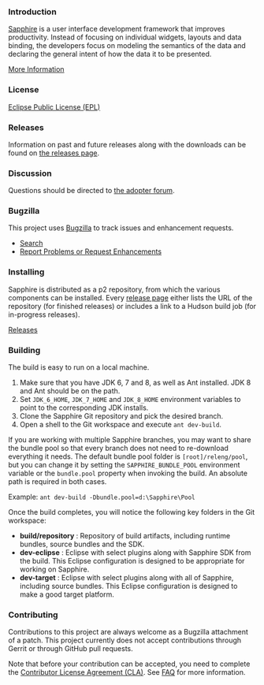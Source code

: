 ### Introduction

[Sapphire](http://www.eclipse.org/sapphire/) is a user interface development framework that improves productivity.
Instead of focusing on individual widgets, layouts and data binding, the developers
focus on modeling the semantics of the data and declaring the general intent of
how the data it to be presented.

[More Information](http://www.eclipse.org/sapphire/documentation/introduction)
 
### License

[Eclipse Public License (EPL)](http://www.eclipse.org/legal/epl-v10.html)

### Releases

Information on past and future releases along with the downloads can be found on 
[the releases page](http://www.eclipse.org/sapphire/releases/).
 
### Discussion
 
Questions should be directed to [the adopter forum](http://www.eclipse.org/forums/index.php/f/192/).

### Bugzilla
 
This project uses [Bugzilla](https://bugs.eclipse.org/bugs/report.cgi?x_axis_field=bug_status&y_axis_field=bug_severity&z_axis_field=&no_redirect=1&query_format=report-table&short_desc_type=allwordssubstr&short_desc=&classification=Technology&product=Sapphire&resolution=---&resolution=FIXED&longdesc_type=allwordssubstr&longdesc=&bug_file_loc_type=allwordssubstr&bug_file_loc=&status_whiteboard_type=allwordssubstr&status_whiteboard=&keywords_type=allwords&keywords=&bug_id=&bug_id_type=anyexact&votes=&votes_type=greaterthaneq&emailtype1=substring&email1=&emailtype2=substring&email2=&emailtype3=substring&email3=&chfieldvalue=&chfieldfrom=&chfieldto=Now&j_top=AND&f1=noop&o1=noop&v1=&format=table&action=wrap)
to track issues and enhancement requests.
 
 * [Search](https://bugs.eclipse.org/bugs/query.cgi?classification=Technology&product=Sapphire)
 * [Report Problems or Request Enhancements](https://bugs.eclipse.org/bugs/enter_bug.cgi?classification=Technology&product=Sapphire)
 
### Installing

Sapphire is distributed as a p2 repository, from which the various components can be installed. Every [release page](http://www.eclipse.org/sapphire/releases/)
either lists the URL of the repository (for finished releases) or includes a link to a Hudson build job (for in-progress releases).

[Releases](http://www.eclipse.org/sapphire/releases/)
 
### Building

The build is easy to run on a local machine.

 1. Make sure that you have JDK 6, 7 and 8, as well as Ant installed. JDK 8 and Ant should be on the path.
 2. Set `JDK_6_HOME`, `JDK_7_HOME` and `JDK_8_HOME` environment variables to point to the corresponding JDK installs.
 3. Clone the Sapphire Git repository and pick the desired branch.
 4. Open a shell to the Git workspace and execute `ant dev-build`.

If you are working with multiple Sapphire branches, you may want to share the bundle pool so that every 
branch does not need to re-download everything it needs. The default bundle pool folder is 
`[root]/releng/pool`, but you can change it by setting the `SAPPHIRE_BUNDLE_POOL` environment
variable or the `bundle.pool` property when invoking the build. An absolute path is required in both cases.

Example: `ant dev-build -Dbundle.pool=d:\Sapphire\Pool`

Once the build completes, you will notice the following key folders in the Git workspace:

 * **build/repository** : Repository of build artifacts, including runtime bundles, source bundles and the SDK.
 * **dev-eclipse** : Eclipse with select plugins along with Sapphire SDK from the build. This Eclipse configuration is designed to be appropriate for working on Sapphire.
 * **dev-target** : Eclipse with select plugins along with all of Sapphire, including source bundles. This Eclipse configuration is designed to make a good target platform. 

### Contributing

Contributions to this project are always welcome as a Bugzilla attachment of a patch. This project currently does not
accept contributions through Gerrit or through GitHub pull requests.

Note that before your contribution can be accepted, you need to
complete the [Contributor License Agreement (CLA)](http://www.eclipse.org/legal/CLA.php). 
See [FAQ](https://www.eclipse.org/legal/clafaq.php) for more information.
